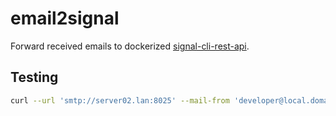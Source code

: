 # email2signal

Forward received emails to dockerized [signal-cli-rest-api](https://github.com/bbernhard/signal-cli-rest-api).

## Testing

```bash
curl --url 'smtp://server02.lan:8025' --mail-from 'developer@local.domain' --mail-rcpt '+491XXXXXX@signal.localdomain' --upload-file mail.txt
```
